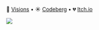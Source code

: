 💖 [Visions](https://peachy.codeberg.page/visions) • ☀️ [Codeberg](https://codeberg.org/peachy) • 💔 [Itch.io](https://estrohoe.itch.io)

![](https://files.catbox.moe/zdzt5j.gif)
